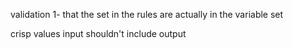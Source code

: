 validation
    1- that the set in the rules are actually in the variable set

crisp values input shouldn't include output





